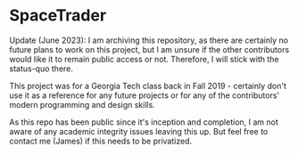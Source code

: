 # SpaceTrader

Update (June 2023): I am archiving this repository, as there are certainly no future plans to work on this project, but I am unsure if the other contributors would like it to remain public access or not. Therefore, I will stick with the status-quo there.

This project was for a Georgia Tech class back in Fall 2019 - certainly don't use it as a reference for any future projects or for any of the contributors' modern programming and design skills.

As this repo has been public since it's inception and completion, I am not aware of any academic integrity issues leaving this up. But feel free to contact me (James) if this needs to be privatized.
